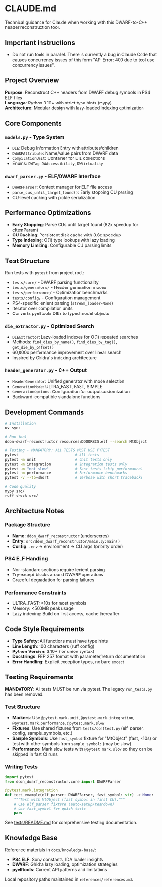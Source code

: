 # CLAUDE.md

Technical guidance for Claude when working with this DWARF-to-C++ header reconstruction tool.

## Important instructions

- Do not run tools in parallel. There is currently a bug in Claude Code that causes concurrency issues of this form "API Error: 400 due to tool use concurrency issues".

## Project Overview

**Purpose**: Reconstruct C++ headers from DWARF debug symbols in PS4 ELF files  
**Language**: Python 3.10+ with strict type hints (mypy)  
**Architecture**: Modular design with lazy-loaded indexing optimization  

## Core Components

### `models.py` - Type System
- `DIE`: Debug Information Entry with attributes/children
- `DWARFAttribute`: Name/value pairs from DWARF data
- `CompilationUnit`: Container for DIE collections
- Enums: `DWTag`, `DWAccessibility`, `DWVirtuality`

### `dwarf_parser.py` - ELF/DWARF Interface  
- `DWARFParser`: Context manager for ELF file access
- `parse_cus_until_target_found()`: Early stopping CU parsing
- CU-level caching with pickle serialization

## Performance Optimizations

- **Early Stopping**: Parse CUs until target found (82x speedup for cItemParam)
- **CU Caching**: Persistent disk cache with 3.6x speedup
- **Type Indexing**: O(1) type lookups with lazy loading
- **Memory Limiting**: Configurable CU parsing limits

## Test Structure

Run tests with `pytest` from project root:
- `tests/core/` - DWARF parsing functionality
- `tests/generators/` - Header generation modes  
- `tests/performance/` - Optimization benchmarks
- `tests/config/` - Configuration management
- PS4-specific lenient parsing (`stream_loader=None`)
- Iterator over compilation units
- Converts pyelftools DIEs to typed model objects

### `die_extractor.py` - Optimized Search
- `DIEExtractor`: Lazy-loaded indexes for O(1) repeated searches
- Methods: `find_dies_by_name()`, `find_dies_by_tag()`, `get_die_by_offset()`
- 60,000x performance improvement over linear search
- Inspired by Ghidra's indexing architecture

### `header_generator.py` - C++ Output
- `HeaderGenerator`: Unified generator with mode selection
- `GenerationMode`: ULTRA_FAST, FAST, SIMPLE
- `GenerationOptions`: Configuration for output customization
- Backward-compatible standalone functions

## Development Commands

```bash
# Installation
uv sync

# Run tool
ddon-dwarf-reconstructor resources/DDOORBIS.elf --search MtObject

# Testing - MANDATORY: ALL TESTS MUST USE PYTEST
pytest                          # All tests
pytest -m unit                  # Unit tests only
pytest -m integration           # Integration tests only
pytest -m "not slow"            # Fast tests (skip performance)
pytest -m performance           # Performance benchmarks
pytest -v --tb=short            # Verbose with short tracebacks

# Code quality
mypy src/
ruff check src/
```

## Architecture Notes

### Package Structure
- **Name**: `ddon_dwarf_reconstructor` (underscores)
- **Entry**: `src/ddon_dwarf_reconstructor/main.py:main()`
- **Config**: `.env` → environment → CLI args (priority order)

### PS4 ELF Handling
- Non-standard sections require lenient parsing
- Try-except blocks around DWARF operations
- Graceful degradation for parsing failures

### Performance Constraints
- ULTRA_FAST: <10s for most symbols
- Memory: <500MB peak usage
- Lazy indexing: Build on first access, cache thereafter

## Code Style Requirements

- **Type Safety**: All functions must have type hints
- **Line Length**: 100 characters (ruff config)
- **Python Version**: 3.10+ (for union syntax)
- **Docstrings**: PEP 257 format with parameter/return documentation
- **Error Handling**: Explicit exception types, no bare `except`

## Testing Requirements

**MANDATORY**: All tests MUST be run via pytest. The legacy `run_tests.py` has been removed.

### Test Structure
- **Markers**: Use `@pytest.mark.unit`, `@pytest.mark.integration`, `@pytest.mark.performance`, `@pytest.mark.slow`
- **Fixtures**: Use shared fixtures from `tests/conftest.py` (elf_parser, config, sample_symbols, etc.)
- **Sample Symbols**: Use `fast_symbol` fixture for "MtObject" (fast, <10s) or test with other symbols from `sample_symbols` (may be slow)
- **Performance**: Mark slow tests with `@pytest.mark.slow` so they can be skipped in fast CI runs

### Writing Tests
```python
import pytest
from ddon_dwarf_reconstructor.core import DWARFParser

@pytest.mark.integration
def test_example(elf_parser: DWARFParser, fast_symbol: str) -> None:
    """Test with MtObject (fast symbol in first CU)."""
    # Use elf_parser fixture (auto-setup/teardown)
    # Use fast_symbol for quick tests
    pass
```

See [tests/README.md](tests/README.md) for comprehensive testing documentation.

## Knowledge Base

Reference materials in `docs/knowledge-base/`:
- **PS4 ELF**: Sony constants, IDA loader insights
- **DWARF**: Ghidra lazy loading, optimization strategies  
- **pyelftools**: Current API patterns and limitations

Local repository paths maintained in `references/references.md`.
